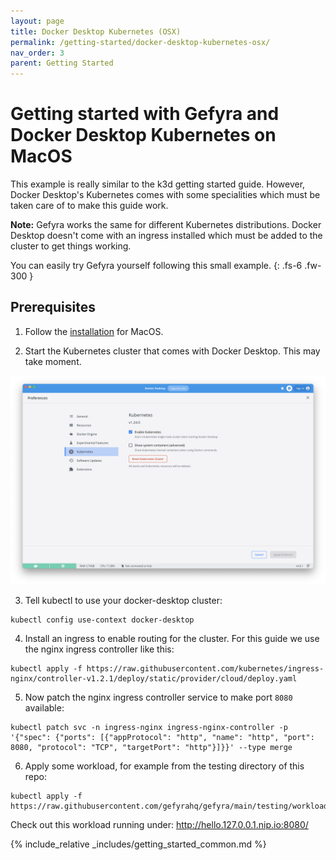 ```yaml
---
layout: page
title: Docker Desktop Kubernetes (OSX)
permalink: /getting-started/docker-desktop-kubernetes-osx/
nav_order: 3
parent: Getting Started
---
```

# Getting started with Gefyra and Docker Desktop Kubernetes on MacOS
This example is really similar to the k3d getting started guide.
However, Docker Desktop's Kubernetes comes with some specialities
which must be taken care of to make this guide work.

**Note:** Gefyra works the same for different Kubernetes distributions.
Docker Desktop doesn't come with an ingress installed which must
be added to the cluster to get things working.

You can easily try Gefyra yourself following this small example.
{: .fs-6 .fw-300 }

## Prerequisites
1. Follow the [installation](https://gefyra.dev/installation) for MacOS.

2. Start the Kubernetes cluster that comes with Docker Desktop. This may take moment.

<div align="center">
 <img src="/assets/images/getting_started_docker_desktop_kubernetes.png" alt="docker desktop kubernetes settings"/>
</div>

3. Tell kubectl to use your docker-desktop cluster:
```shell
kubectl config use-context docker-desktop
```
4. Install an ingress to enable routing for the cluster. For this guide we use the nginx
ingress controller like this:
```shell
kubectl apply -f https://raw.githubusercontent.com/kubernetes/ingress-nginx/controller-v1.2.1/deploy/static/provider/cloud/deploy.yaml
```
5. Now patch the nginx ingress controller service to make port `8080` available:
```shell
kubectl patch svc -n ingress-nginx ingress-nginx-controller -p '{"spec": {"ports": [{"appProtocol": "http", "name": "http", "port": 8080, "protocol": "TCP", "targetPort": "http"}]}}' --type merge
```
6. Apply some workload, for example from the testing directory of this repo:  
```shell
kubectl apply -f https://raw.githubusercontent.com/gefyrahq/gefyra/main/testing/workloads/hello_dd.yaml
```
Check out this workload running under: http://hello.127.0.0.1.nip.io:8080/    


{% include_relative _includes/getting_started_common.md %}
